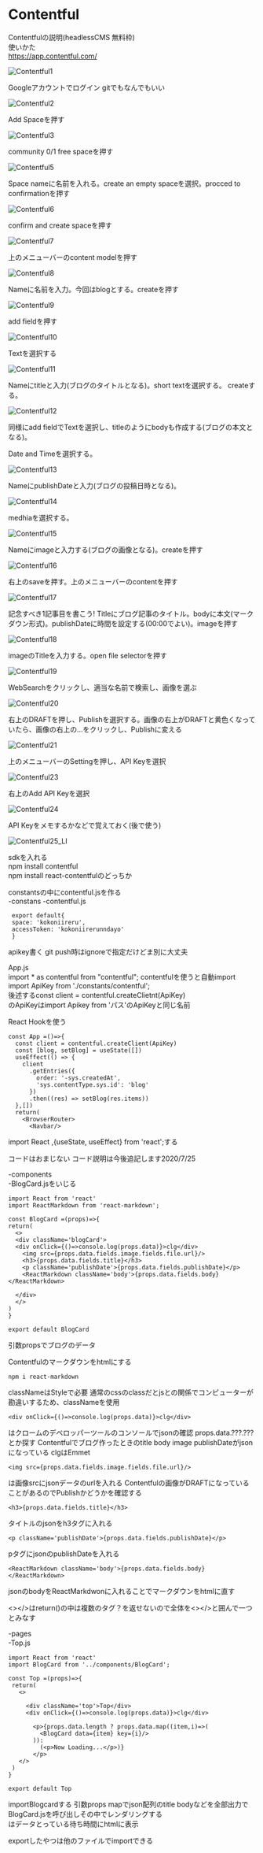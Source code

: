 # Contentful  
Contentfulの説明(headlessCMS 無料枠)  
使いかた  
https://app.contentful.com/  


![Contentful1](https://user-images.githubusercontent.com/44164993/88462542-0e3f0600-cee7-11ea-85f0-c7c587000170.png)  

Googleアカウントでログイン gitでもなんでもいい  


![Contentful2](https://user-images.githubusercontent.com/44164993/88462551-26af2080-cee7-11ea-882b-e3608f6a98db.png)

Add Spaceを押す  

![Contentful3](https://user-images.githubusercontent.com/44164993/88462571-5827ec00-cee7-11ea-89c3-77660c83b5f6.png)  

community 0/1 free spaceを押す  

![Contentful5](https://user-images.githubusercontent.com/44164993/88462621-b48b0b80-cee7-11ea-8406-e3c59ea17723.png)  

Space nameに名前を入れる。create an empty spaceを選択。procced to confirmationを押す  

![Contentful6](https://user-images.githubusercontent.com/44164993/88462631-d8e6e800-cee7-11ea-9eae-884a239e906d.png)

confirm and create spaceを押す  

![Contentful7](https://user-images.githubusercontent.com/44164993/88462663-1ea3b080-cee8-11ea-92ee-3fdef4e23464.png)  

上のメニューバーのcontent modelを押す

![Contentful8](https://user-images.githubusercontent.com/44164993/88462697-46931400-cee8-11ea-86b1-3523db789974.png)  

Nameに名前を入力。今回はblogとする。createを押す  


![Contentful9](https://user-images.githubusercontent.com/44164993/88462724-6d514a80-cee8-11ea-86fd-c59ab93f847b.png)  

add fieldを押す  

![Contentful10](https://user-images.githubusercontent.com/44164993/88462752-9e317f80-cee8-11ea-9da2-7717a7223ed3.png)  

Textを選択する  

![Contentful11](https://user-images.githubusercontent.com/44164993/88462780-e51f7500-cee8-11ea-8da7-8bd38f105399.png)  

Nameにtitleと入力(ブログのタイトルとなる)。short textを選択する。 createする。  

![Contentful12](https://user-images.githubusercontent.com/44164993/88462797-008a8000-cee9-11ea-9bd3-885a6711593d.png)  

同様にadd fieldでTextを選択し、titleのようにbodyも作成する(ブログの本文となる)。  


Date and Timeを選択する。  

![Contentful13](https://user-images.githubusercontent.com/44164993/88462832-40516780-cee9-11ea-80ed-a3caf157e75a.png)

NameにpublishDateと入力(ブログの投稿日時となる)。

![Contentful14](https://user-images.githubusercontent.com/44164993/88462840-552dfb00-cee9-11ea-8c51-7d2c497c99cb.png)  


medhiaを選択する。  

![Contentful15](https://user-images.githubusercontent.com/44164993/88462878-b3f37480-cee9-11ea-8849-3567686a1ecc.png)  


Nameにimageと入力する(ブログの画像となる)。createを押す  

![Contentful16](https://user-images.githubusercontent.com/44164993/88462898-db4a4180-cee9-11ea-84ae-c52405a08110.png)


右上のsaveを押す。上のメニューバーのcontentを押す   

![Contentful17](https://user-images.githubusercontent.com/44164993/88462924-0896ef80-ceea-11ea-8a6b-0f2699851ad4.png)  

記念すべき1記事目を書こう! Titleにブログ記事のタイトル。bodyに本文(マークダウン形式)。publishDateに時間を設定する(00:00でよい)。imageを押す  
 

![Contentful18](https://user-images.githubusercontent.com/44164993/88462942-2bc19f00-ceea-11ea-9d96-8e38a976e152.png)  


imageのTitleを入力する。open file selectorを押す  

![Contentful19](https://user-images.githubusercontent.com/44164993/88462972-6b888680-ceea-11ea-814c-7ee5cff8d8e6.png)  

WebSearchをクリックし、適当な名前で検索し、画像を選ぶ  

![Contentful20](https://user-images.githubusercontent.com/44164993/88463051-fd908f00-ceea-11ea-8929-19b90e5b2e69.png)  


右上のDRAFTを押し、Publishを選択する。画像の右上がDRAFTと黄色くなっていたら、画像の右上の...をクリックし、Publishに変える  

![Contentful21](https://user-images.githubusercontent.com/44164993/88463085-20bb3e80-ceeb-11ea-9eb2-56e85dd93a54.png)  


上のメニューバーのSettingを押し、API Keyを選択  

![Contentful23](https://user-images.githubusercontent.com/44164993/88463145-92938800-ceeb-11ea-9f97-944d77ec959c.png)  

 右上のAdd API Keyを選択  

![Contentful24](https://user-images.githubusercontent.com/44164993/88463157-b48d0a80-ceeb-11ea-9647-46a927a90212.png)  

API Keyをメモするかなどで覚えておく(後で使う)  

![Contentful25_LI](https://user-images.githubusercontent.com/44164993/88463186-f5851f00-ceeb-11ea-8ce5-afec9b2a3fbc.jpg)  


sdkを入れる  
npm install contentful  
npm install react-contentfulのどっちか  

constantsの中にcontentful.jsを作る  
-constans
 -contentful.js  
 
```
 export default{
 space: 'kokoniireru',
 accessToken: 'kokoniirerunndayo'
 }
 ```  
 apikey書く
 git push時はignoreで指定だけどま別に大丈夫  
 
App.js  
import * as contentful from "contentful";
contentfulを使うと自動import  
import ApiKey from './constants/contentful';  
後述するconst client = contentful.createClietnt(ApiKey)  
のApiKeyはimport Apikey from 'パス'のApiKeyと同じ名前  

React Hookを使う  
```
const App =()=>{
  const client = contentful.createClient(ApiKey)
  const [blog, setBlog] = useState([])
  useEffect(() => {
    client
      .getEntries({
        order: '-sys.createdAt',
        'sys.contentType.sys.id': 'blog'
      })
      .then((res) => setBlog(res.items))
  },[])
  return(
    <BrowserRouter> 
      <Navbar/>
 ```  

import React ,{useState, useEffect} from 'react';する  

コードはおまじない
コード説明は今後追記します2020/7/25  

-components  
  -BlogCard.jsをいじる  
  
  ```
import React from 'react'
import ReactMarkdown from 'react-markdown';

const BlogCard =(props)=>{
  return(
    <>
    <div className='blogCard'>
    <div onClick={()=>console.log(props.data)}>clg</div>
      <img src={props.data.fields.image.fields.file.url}/>
      <h3>{props.data.fields.title}</h3>
      <p className='publishDate'>{props.data.fields.publishDate}</p>
      <ReactMarkdown className='body'>{props.data.fields.body}</ReactMarkdown>
            
    </div>
    </>
  )
}

export default BlogCard
```  

引数propsでブログのデータ  

Contentfulのマークダウンをhtmlにする
```
npm i react-markdown
```  
classNameはStyleで必要 通常のcssのclassだとjsとの関係でコンピューターが勘違いするため、classNameを使用  

```
<div onClick={()=>console.log(props.data)}>clg</div>
```  
はクロームのデベロッパーツールのコンソールでjsonの確認
props.data.???.???とか探す
Contentfulでブログ作ったときのtitle body image publishDateがjsonになっている
clgはEmmet  

```
<img src={props.data.fields.image.fields.file.url}/>
```  
は画像srcにjsonデータのurlを入れる
Contentfulの画像がDRAFTになっていることがあるのでPublishかどうかを確認する  
```
<h3>{props.data.fields.title}</h3>
```  
タイトルのjsonをh3タグに入れる
```
<p className='publishDate'>{props.data.fields.publishDate}</p>
```  
pタグにjsonのpublishDateを入れる
```
<ReactMarkdown className='body'>{props.data.fields.body}</ReactMarkdown>
```  
jsonのbodyをReactMarkdwonに入れることでマークダウンをhtmlに直す  

<></>はreturn()の中は複数のタグ？を返せないので全体を<></>と囲んで一つとみなす  


-pages  
 -Top.js　
 ```
 import React from 'react'
import BlogCard from '../components/BlogCard';

const Top =(props)=>{
  return(
    <>
      
      <div className='top'>Top</div>
      <div onClick={()=>console.log(props.data)}>clg</div>
        
        <p>{props.data.length ? props.data.map((item,i)=>(
          <BlogCard data={item} key={i}/>
        )): 
          (<p>Now Loading...</p>)}
        </p>
    </>
  )
}

export default Top
```  

importBlogcardする
引数props
mapでjson配列のtitle bodyなどを全部出力でBlogCard.jsを呼び出しその中でレンダリングする  
<Now Loading>はデータとっている待ち時間にhtmlに表示  
 
 exportしたやつは他のファイルでimportできる  
 
